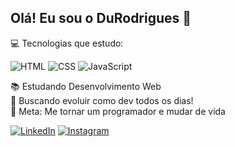## Olá! Eu sou o DuRodrigues 🔰

💻 Tecnologias que estudo:  

![HTML](https://img.icons8.com/color/48/html-5--v1.png) ![CSS](https://img.icons8.com/color/48/css3.png)  ![JavaScript](https://img.icons8.com/color/48/javascript--v1.png)
 

📚 Estudando Desenvolvimento Web  
🚀 Buscando evoluir como dev todos os dias!  
🎯 Meta: Me tornar um programador e mudar de vida 

[![LinkedIn](https://img.icons8.com/color/48/linkedin.png)](https://www.linkedin.com/in/durodriguesdev77/) [![Instagram](https://img.icons8.com/fluency/48/instagram-new.png)](https://www.instagram.com/du.rodrigues7?igsh=eWV1ODZkOGl6dnh6&utm_source=qr)

